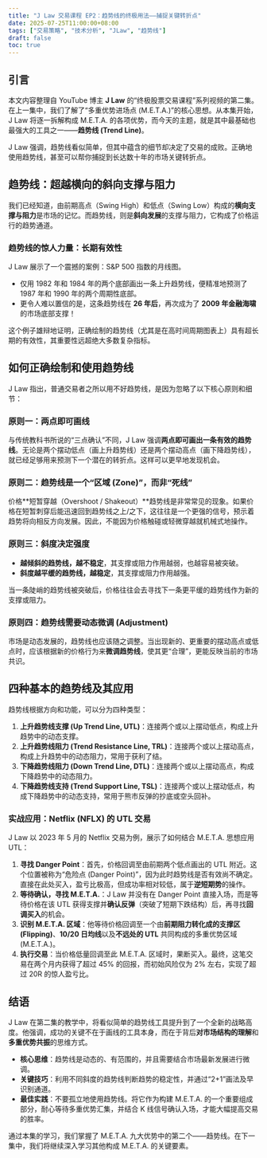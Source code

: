 ```yaml
---
title: "J Law 交易课程 EP2：趋势线的终极用法——捕捉关键转折点"
date: 2025-07-25T11:00:00+08:00
tags: ["交易策略", "技术分析", "JLaw", "趋势线"]
draft: false
toc: true
---
```


## 引言

本文内容整理自 YouTube 博主 **J Law** 的“终极股票交易课程”系列视频的第二集。在上一集中，我们了解了“多重优势进场点 (M.E.T.A.)”的核心思想。从本集开始，J Law 将逐一拆解构成 M.E.T.A. 的各项优势，而今天的主题，就是其中最基础也最强大的工具之一——**趋势线 (Trend Line)**。

J Law 强调，趋势线看似简单，但其中蕴含的细节却决定了交易的成败。正确地使用趋势线，甚至可以帮你捕捉到长达数十年的市场关键转折点。

<!--more-->

## 趋势线：超越横向的斜向支撑与阻力

我们已经知道，由前期高点（Swing High）和低点（Swing Low）构成的**横向支撑与阻力**是市场的记忆。而趋势线，则是**斜向发展**的支撑与阻力，它构成了价格运行的趋势通道。

### 趋势线的惊人力量：长期有效性

J Law 展示了一个震撼的案例：S&P 500 指数的月线图。
-   仅用 1982 年和 1984 年的两个底部画出一条上升趋势线，便精准地预测了 1987 年和 1990 年的两个周期性底部。
-   更令人难以置信的是，这条趋势线在 **26 年后**，再次成为了 **2009 年金融海啸**的市场底部支撑！

这个例子雄辩地证明，正确绘制的趋势线（尤其是在高时间周期图表上）具有超长期的有效性，其重要性远超绝大多数复杂指标。

## 如何正确绘制和使用趋势线

J Law 指出，普通交易者之所以用不好趋势线，是因为忽略了以下核心原则和细节：

### 原则一：两点即可画线

与传统教科书所说的“三点确认”不同，J Law 强调**两点即可画出一条有效的趋势线**。无论是两个摆动低点（画上升趋势线）还是两个摆动高点（画下降趋势线），就已经足够用来预测下一个潜在的转折点。这样可以更早地发现机会。

### 原则二：趋势线是一个“区域 (Zone)”，而非“死线”

价格**短暂穿越（Overshoot / Shakeout）**趋势线是非常常见的现象。如果价格在短暂刺穿后能迅速回到趋势线之上/之下，这往往是一个更强的信号，预示着趋势将向相反方向发展。因此，不能因为价格触碰或轻微穿越就机械式地操作。

### 原则三：斜度决定强度

-   **越倾斜的趋势线，越不稳定**，其支撑或阻力作用越弱，也越容易被突破。
-   **斜度越平缓的趋势线，越稳定**，其支撑或阻力作用越强。

当一条陡峭的趋势线被突破后，价格往往会去寻找下一条更平缓的趋势线作为新的支撑或阻力。

### 原则四：趋势线需要动态微调 (Adjustment)

市场是动态发展的，趋势线也应该随之调整。当出现新的、更重要的摆动高点或低点时，应该根据新的价格行为来**微调趋势线**，使其更“合理”，更能反映当前的市场共识。

## 四种基本的趋势线及其应用

趋势线根据方向和功能，可以分为四种类型：

1.  **上升趋势线支撑 (Up Trend Line, UTL)**：连接两个或以上摆动低点，构成上升趋势中的动态支撑。
2.  **上升趋势线阻力 (Trend Resistance Line, TRL)**：连接两个或以上摆动高点，构成上升趋势中的动态阻力，常用于获利了结。
3.  **下降趋势线阻力 (Down Trend Line, DTL)**：连接两个或以上摆动高点，构成下降趋势中的动态阻力。
4.  **下降趋势线支持 (Trend Support Line, TSL)**：连接两个或以上摆动低点，构成下降趋势中的动态支持，常用于熊市反弹的抄底或空头回补。

### 实战应用：Netflix (NFLX) 的 UTL 交易

J Law 以 2023 年 5 月的 Netflix 交易为例，展示了如何结合 M.E.T.A. 思想应用 UTL：

1.  **寻找 Danger Point**：首先，价格回调至由前期两个低点画出的 UTL 附近。这个位置被称为“危险点 (Danger Point)”，因为此时趋势线是否有效尚不确定。直接在此处买入，盈亏比极高，但成功率相对较低，属于**逆短期势**的操作。
2.  **等待确认，寻找 M.E.T.A.**：J Law 并没有在 Danger Point 直接入场，而是等待价格在该 UTL 获得支撑并**确认反弹**（突破了短期下跌结构）后，再寻找**回调买入**的机会。
3.  **识别 M.E.T.A. 区域**：他等待价格回调至一个由**前期阻力转化成的支撑区 (Flipping)**、**10/20 日均线**以及**不远处的 UTL** 共同构成的多重优势区域 (M.E.T.A.)。
4.  **执行交易**：当价格低量回调至此 M.E.T.A. 区域时，果断买入。最终，这笔交易在两个月内获得了超过 45% 的回报，而初始风险仅为 2% 左右，实现了超过 20R 的惊人盈亏比。

## 结语

J Law 在第二集的教学中，将看似简单的趋势线工具提升到了一个全新的战略高度。他强调，成功的关键不在于画线的工具本身，而在于背后**对市场结构的理解**和**多重优势共振**的思维方式。

-   **核心思维**：趋势线是动态的、有范围的，并且需要结合市场最新发展进行微调。
-   **关键技巧**：利用不同斜度的趋势线判断趋势的稳定性，并通过“2+1”画法及早识别通道。
-   **最佳实践**：不要孤立地使用趋势线。将它作为构建 M.E.T.A. 的一个重要组成部分，耐心等待多重优势汇集，并结合 K 线信号确认入场，才能大幅提高交易的胜率。

通过本集的学习，我们掌握了 M.E.T.A. 九大优势中的第二个——趋势线。在下一集中，我们将继续深入学习其他构成 M.E.T.A. 的关键要素。 